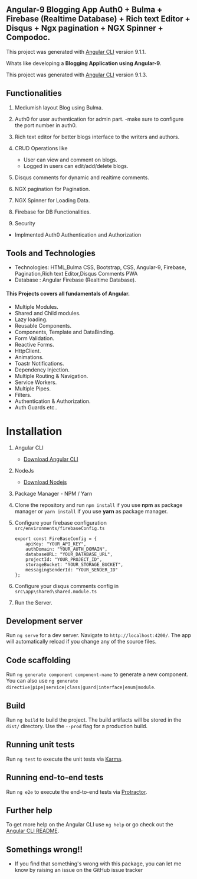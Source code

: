 ## Angular-9 Blogging App Auth0 + Bulma + Firebase (Realtime Database) + Rich text Editor + Disqus + Ngx pagination + NGX Spinner + Compodoc.
This project was generated with [Angular CLI](https://github.com/angular/angular-cli) version 9.1.1.

Whats like developing a **Blogging Application using Angular-9**.


This project was generated with [Angular CLI](https://github.com/angular/angular-cli) version 9.1.3.

## Functionalities

1.  Mediumish layout Blog using Bulma.
2.  Auth0 for user authentication for admin part.
    -make sure to configure the port number in auth0.
3.  Rich text editor for better blogs interface to the writers and authors.
4.  CRUD Operations like
    - User can view and comment on blogs.
    - Logged in users can edit/add/delete blogs.
5.  Disqus comments for dynamic and realtime comments.
6.  NGX pagination for Pagination.
7.  NGX Spinner for Loading Data.
8.  Firebase for DB Functionalities.

1.  Security

- Implmented Auth0 Authentication and Authorization

## Tools and Technologies

- Technologies: HTML,Bulma CSS, Bootstrap, CSS, Angular-9, Firebase, Pagination,Rich text Editor,Disqus Comments PWA
- Database : Angular Firebase (Realtime Database).

#### This Projects covers all fundamentals of Angular.

- Multiple Modules.
- Shared and Child modules.
- Lazy loading.
- Reusable Components.
- Components, Template and DataBinding.
- Form Validation.
- Reactive Forms.
- HttpClient.
- Animations.
- Toastr Notifications.
- Dependency Injection.
- Multiple Routing & Navigation.
- Service Workers.
- Multiple Pipes.
- Filters.
- Authentication & Authorization.
- Auth Guards etc..

# Installation

1.  Angular CLI
    - [Download Angular CLI](https://cli.angular.io/)
2.  NodeJs
    - [Download Nodejs](https://nodejs.org/en/download/)
3.  Package Manager - NPM / Yarn
4.  Clone the repository and run `npm install` if you use **npm** as package manager or `yarn install` if you use **yarn** as package manager.

5.  Configure your firebase configuration `src/environments/firebaseConfig.ts`

    ```
    export const FireBaseConfig = {
        apiKey: "YOUR_API_KEY",
        authDomain: "YOUR_AUTH_DOMAIN",
        databaseURL: "YOUR_DATABASE_URL",
        projectId: "YOUR_PROJECT_ID",
        storageBucket: "YOUR_STORAGE_BUCKET",
        messagingSenderId: "YOUR_SENDER_ID"
    };
    ```
6.  Configure your disqus comments config in `src\app\shared\shared.module.ts`  
6. Run the Server.    

## Development server

Run `ng serve` for a dev server. Navigate to `http://localhost:4200/`. The app will automatically reload if you change any of the source files.

## Code scaffolding

Run `ng generate component component-name` to generate a new component. You can also use `ng generate directive|pipe|service|class|guard|interface|enum|module`.

## Build

Run `ng build` to build the project. The build artifacts will be stored in the `dist/` directory. Use the `--prod` flag for a production build.

## Running unit tests

Run `ng test` to execute the unit tests via [Karma](https://karma-runner.github.io).

## Running end-to-end tests

Run `ng e2e` to execute the end-to-end tests via [Protractor](http://www.protractortest.org/).

## Further help

To get more help on the Angular CLI use `ng help` or go check out the [Angular CLI README](https://github.com/angular/angular-cli/blob/master/README.md).

## Somethings wrong!!

- If you find that something's wrong with this package, you can let me know by raising an issue on the GitHub issue tracker
